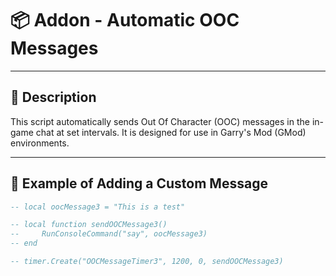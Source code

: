 # 📦 Addon - Automatic OOC Messages  

---

## 📜 Description
This script automatically sends Out Of Character (OOC) messages in the in-game chat at set intervals. It is designed for use in Garry's Mod (GMod) environments.

---

## 🧪 Example of Adding a Custom Message
```lua
-- local oocMessage3 = "This is a test"

-- local function sendOOCMessage3()
--     RunConsoleCommand("say", oocMessage3)
-- end

-- timer.Create("OOCMessageTimer3", 1200, 0, sendOOCMessage3)
